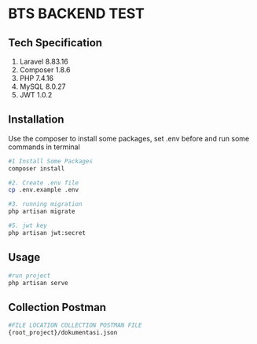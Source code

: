 # BTS BACKEND TEST

## Tech Specification
 
1. Laravel 8.83.16
2. Composer 1.8.6
3. PHP 7.4.16
4. MySQL 8.0.27
5. JWT 1.0.2


## Installation

Use the composer to install some packages, set .env before and run some commands in terminal

```bash
#1 Install Some Packages
composer install

#2. Create .env file
cp .env.example .env

#3. running migration
php artisan migrate

#5. jwt key
php artisan jwt:secret

```

## Usage

```bash
#run project
php artisan serve
```


## Collection Postman
```bash
#FILE LOCATION COLLECTION POSTMAN FILE
{root_project}/dokumentasi.json
```